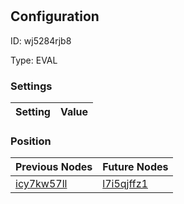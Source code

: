 # <nil>
## Configuration
ID:  wj5284rjb8

Type: EVAL 


### Settings
| Setting | Value  |
| :------------------------ | ---------------------------------------- |
 




### Position
| Previous Nodes | Future Nodes |
| :------------- | ------------ |
| [icy7kw57ll](./icy7kw57ll.md) | [l7i5qjffz1](./l7i5qjffz1.md) |